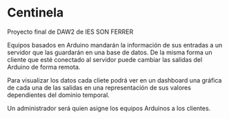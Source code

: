 # Centinela
Proyecto final de DAW2 de IES SON FERRER

Equipos basados en Arduino mandarán la información de sus entradas a un servidor que las guardarán en una base de datos.
De la misma forma un cliente que esté conectado al servidor puede cambiar las salidas del Arduino de forma remota.

Para visualizar los datos cada cliete podrá ver en un dashboard una gráfica de cada una de las salidas en una representación de sus
valores dependientes del dominio temporal.

Un administrador será quien asigne los equipos Arduinos a los clientes.
